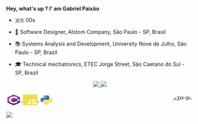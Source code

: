 **Hey, what's up ? I' am Gabriel Paixão**

- 🇧🇷   00s          

- 💼  Software Designer, Alstom Company, São Paulo - SP, Brasil

- 📚  Systems Analysis and Development, University Nove de Julho, São Paulo - SP, Brazil 

- 🎓 Technical mechatronics, ETEC Jorge Street, São Caetano do Sul - SP, Brazil

<div align="center">
  <a href="https://github.com/Paxxao">
  <img height="180em" src="https://github-readme-stats.vercel.app/api?username=Paxxao&show_icons=true&theme=dark&include_all_commits=true&count_private=true"/>
  <img height="180em" src="https://github-readme-stats.vercel.app/api/top-langs/?username=Paxxao&layout=compact&langs_count=7&theme=dark"/>
</div>
  
  <div style="display: inline_block"><br>
  <img align="center" alt="px-Csharp" height="30" width="40" src="https://raw.githubusercontent.com/devicons/devicon/master/icons/csharp/csharp-original.svg">
  <img align="center" alt="px-Js" height="30" width="40" src="https://raw.githubusercontent.com/devicons/devicon/master/icons/javascript/javascript-plain.svg">
  <img align="center" alt="px-python" height="30" width="40" src="https://raw.githubusercontent.com/devicons/devicon/master/icons/python/python-original.svg">
  <img align="right" alt="px-pic" height="150" style="border-radius:50px;" src="https://pps.whatsapp.net/v/t61.24694-24/224787020_4331102626966426_6865907699892639513_n.jpg?ccb=11-4&oh=01_AVye251RjbABjf24Y9D50e6_yO-zpUuTl7fjzuuvCwdRFg&oe=631E0576">
</div>

<div>  <br>
<!--  <a href="https://instagram.com/Paxxao_" target="_blank"><img src="https://img.shields.io/badge/-Instagram-%23E4405F?style=for-the-badge&logo=instagram&logoColor=white" target="_blank"></a> -->
  <a href="https://www.linkedin.com/in/gabrielpaixãors/" target="_blank"><img src="https://img.shields.io/badge/-LinkedIn-%230077B5?style=for-the-badge&logo=linkedin&logoColor=white" width="120" target="_blank"></a> 
 
 
</div>
  

<!---
Paxxao/Paxxao is a ✨ special ✨ repository because its `README.md` (this file) appears on your GitHub profile.
You can click the Preview link to take a look at your changes.
--->
